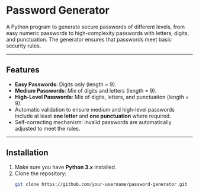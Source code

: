 # Password Generator

A Python program to generate secure passwords of different levels, from easy numeric passwords to high-complexity passwords with letters, digits, and punctuation. The generator ensures that passwords meet basic security rules.

---

## Features

- **Easy Passwords**: Digits only (length = 9).  
- **Medium Passwords**: Mix of digits and letters (length = 9).  
- **High-Level Passwords**: Mix of digits, letters, and punctuation (length = 9).  
- Automatic validation to ensure medium and high-level passwords include at least **one letter** and **one punctuation** where required.  
- Self-correcting mechanism: invalid passwords are automatically adjusted to meet the rules.

---

## Installation

1. Make sure you have **Python 3.x** installed.  
2. Clone the repository:
   ```bash
   git clone https://github.com/your-username/password-generator.git

